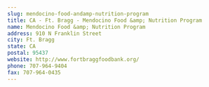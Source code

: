 ```yaml
---
slug: mendocino-food-andamp-nutrition-program
title: CA - Ft. Bragg - Mendocino Food &amp; Nutrition Program
name: Mendocino Food &amp; Nutrition Program
address: 910 N Franklin Street
city: Ft. Bragg
state: CA
postal: 95437
website: http://www.fortbraggfoodbank.org/
phone: 707-964-9404
fax: 707-964-0435
---
```

